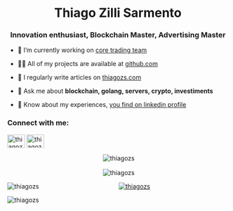 <h1 align="center">Thiago Zilli Sarmento</h1>
<h3 align="center">Innovation enthusiast, Blockchain Master, Advertising Master</h3>

- 🔭 I’m currently working on [core trading team](https://mercadobitcoin.com.br)

- 👨‍💻 All of my projects are available at [github.com](https://github.com/thiagozs)

- 📝 I regularly write articles on [thiagozs.com](https://thiagozs.com)

- 💬 Ask me about **blockchain, golang, servers, crypto, investiments**

- 📄 Know about my experiences, [you find on linkedin profile](https://linkedin.com/in/thiagozs)

<h3 align="left">Connect with me:</h3>
<p align="left">
<a href="https://twitter.com/thiagozs" target="blank"><img align="center" src="https://cdn.jsdelivr.net/npm/simple-icons@3.0.1/icons/twitter.svg" alt="thiagozs" height="30" width="40" /></a>
<a href="https://linkedin.com/in/thiagozs" target="blank"><img align="center" src="https://cdn.jsdelivr.net/npm/simple-icons@3.0.1/icons/linkedin.svg" alt="thiagozs" height="30" width="40" /></a>
</p>


<p align="center">&nbsp;<img align="center" src="https://github-readme-stats.vercel.app/api?username=thiagozs&show_icons=true&locale=en" alt="thiagozs" /></p>

<p align="center">&nbsp;<img align="center" src="https://github-readme-streak-stats.herokuapp.com/?user=thiagozs&" alt="thiagozs" /></p>

<p align="center"><img align="left" src="https://github-readme-stats.vercel.app/api/top-langs?username=thiagozs&show_icons=true&locale=en&layout=compact" alt="thiagozs" /></p>

<p align="center"> <a href="https://github.com/ryo-ma/github-profile-trophy"><img src="https://github-profile-trophy.vercel.app/?username=thiagozs" alt="thiagozs" /></a> </p>

<p align="left"> <img src="https://komarev.com/ghpvc/?username=thiagozs&label=Profile%20views&color=0e75b6&style=flat" alt="thiagozs" /> </p>


